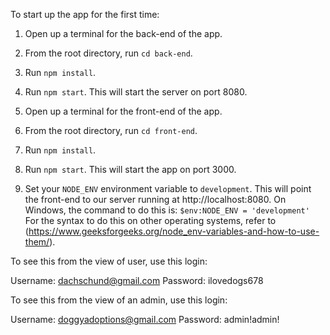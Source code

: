 To start up the app for the first time:

1. Open up a terminal for the back-end of the app.
2. From the root directory, run `cd back-end`.
3. Run `npm install`.
4. Run `npm start`. This will start the server on port 8080.

5. Open up a terminal for the front-end of the app.
6. From the root directory, run `cd front-end`.
7. Run `npm install`.
8. Run `npm start`. This will start the app on port 3000.

9. Set your `NODE_ENV` environment variable to `development`. This will point the front-end to our server running at http://localhost:8080. On Windows, the command to do this is:
`$env:NODE_ENV = 'development'`
For the syntax to do this on other operating systems, refer to (https://www.geeksforgeeks.org/node_env-variables-and-how-to-use-them/).

To see this from the view of user, use this login:

Username: dachschund@gmail.com Password: ilovedogs678

To see this from the view of an admin, use this login:

Username: doggyadoptions@gmail.com Password: admin!admin!
